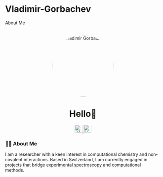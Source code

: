 # Vladimir-Gorbachev
About Me

<br clear="both">

<div align="center">
  <img src="https://github.com/VMGORBACHEV/VMGORBACHEV/blob/main/DSCF6470.JPG" alt="Vladimir Gorbachev" width="200" style="border-radius: 50%;"/>
</div>

<h1 align="center">Hello👋</h1>

<div align="center">
  <a href="https://x.com/vmgorbachev" target="_blank">
    <img src="https://img.shields.io/static/v1?message=X&logo=twitter&label=&color=1DA1F2&logoColor=white&labelColor=&style=for-the-badge" height="25" alt="X (formerly Twitter) logo" />
  </a>
  <a href="https://ch.linkedin.com/in/vmgorbachev" target="_blank">
    <img src="https://img.shields.io/static/v1?message=LinkedIn&logo=linkedin&label=&color=0A66C2&logoColor=white&labelColor=&style=for-the-badge" height="25" alt="LinkedIn logo" />
  </a>
</div>

###

<h3 align="left">👩‍💻 About Me</h3>

<p align="left">I am a researcher with a keen interest in computational chemistry and non-covalent interactions. Based in Switzerland, I am currently engaged in projects that bridge experimental spectroscopy and computational methods.</p>

###
